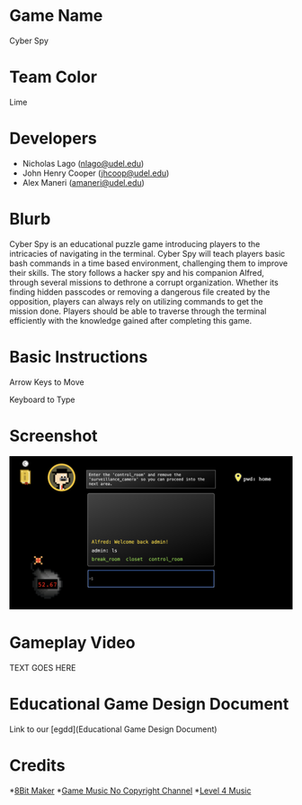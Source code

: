 # Game Name

Cyber Spy

# Team Color

Lime
# Developers

* Nicholas Lago (nlago@udel.edu)
* John Henry Cooper (jhcoop@udel.edu)
* Alex Maneri (amaneri@udel.edu)

# Blurb

Cyber Spy is an educational puzzle game introducing players to the intricacies of navigating in the terminal. Cyber Spy will teach players basic bash commands in a time based environment, challenging them to improve their skills. The story follows a hacker spy and his companion Alfred, through several missions to dethrone a corrupt organization. Whether its finding hidden passcodes or removing a dangerous file created by the opposition, players can always rely on utilizing commands to get the mission done. Players should be able to traverse through the terminal efficiently with the knowledge gained after completing this game.

# Basic Instructions

Arrow Keys to Move

Keyboard to Type

# Screenshot

![Gameplay Image](https://github.com/UD-S24-CISC374/final-project-lime/blob/main/docs/large.png)

# Gameplay Video

TEXT GOES HERE

# Educational Game Design Document

Link to our [egdd](Educational Game Design Document)

# Credits

*[8Bit Maker](https://make8bitart.com/)
*[Game Music No Copyright Channel](https://www.youtube.com/@Pixverses)
*[Level 4 Music](https://www.youtube.com/watch?v=MIppc7zfqis&list=PLO4jlmGoc6uAy9S9J3SPXv-UrHBm9Bgz9&index=2)

